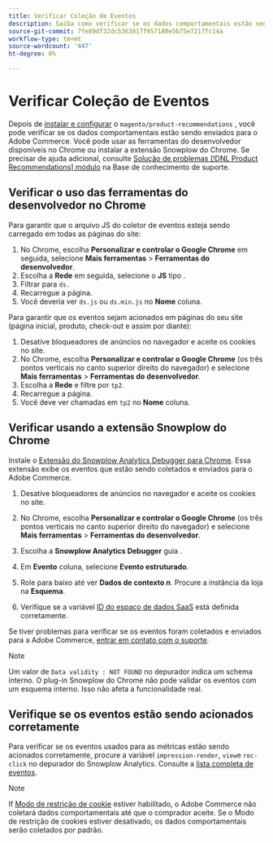 ```yaml
---
title: Verificar Coleção de Eventos
description: Saiba como verificar se os dados comportamentais estão sendo enviados para o Adobe Commerce.
source-git-commit: 7fe89df32dc5363817f957180e5b75e7217fc14a
workflow-type: tm+mt
source-wordcount: '447'
ht-degree: 0%

---
```


# Verificar Coleção de Eventos

Depois de [instalar e configurar](install-configure.md) o `magento/product-recommendations` , você pode verificar se os dados comportamentais estão sendo enviados para o Adobe Commerce. Você pode usar as ferramentas do desenvolvedor disponíveis no Chrome ou instalar a extensão Snowplow do Chrome. Se precisar de ajuda adicional, consulte [Solução de problemas [!DNL Product Recommendations] módulo](https://support.magento.com/hc/en-us/articles/360042224851) na Base de conhecimento de suporte.

## Verificar o uso das ferramentas do desenvolvedor no Chrome

Para garantir que o arquivo JS do coletor de eventos esteja sendo carregado em todas as páginas do site:

1. No Chrome, escolha **Personalizar e controlar o Google Chrome** em seguida, selecione **Mais ferramentas** > **Ferramentas do desenvolvedor**.
1. Escolha a **Rede** em seguida, selecione o **JS** tipo .
1. Filtrar para `ds.`
1. Recarregue a página.
1. Você deveria ver `ds.js` ou `ds.min.js` no **Nome** coluna.

Para garantir que os eventos sejam acionados em páginas do seu site (página inicial, produto, check-out e assim por diante):

1. Desative bloqueadores de anúncios no navegador e aceite os cookies no site.
1. No Chrome, escolha **Personalizar e controlar o Google Chrome** (os três pontos verticais no canto superior direito do navegador) e selecione **Mais ferramentas** > **Ferramentas do desenvolvedor**.
1. Escolha a **Rede** e filtre por `tp2`.
1. Recarregue a página.
1. Você deve ver chamadas em `tp2` no **Nome** coluna.

## Verificar usando a extensão Snowplow do Chrome

Instale o [Extensão do Snowplow Analytics Debugger para Chrome](https://chrome.google.com/webstore/detail/snowplow-analytics-debugg/jbnlcgeengmijcghameodeaenefieedm). Essa extensão exibe os eventos que estão sendo coletados e enviados para o Adobe Commerce.

1. Desative bloqueadores de anúncios no navegador e aceite os cookies no site.

1. No Chrome, escolha **Personalizar e controlar o Google Chrome** (os três pontos verticais no canto superior direito do navegador) e selecione **Mais ferramentas** > **Ferramentas do desenvolvedor**.

1. Escolha a **Snowplow Analytics Debugger** guia .

1. Em **Evento** coluna, selecione **Evento estruturado**.

1. Role para baixo até ver **Dados de contexto _n_**. Procure a instância da loja na **Esquema**.

1. Verifique se a variável [ID do espaço de dados SaaS](https://docs.magento.com/user-guide/configuration/services/saas.html) está definida corretamente.

Se tiver problemas para verificar se os eventos foram coletados e enviados para a Adobe Commerce, [entrar em contato com o suporte](https://support.magento.com/hc/en-us).

>[!NOTE]
>
> Um valor de `Data validity : NOT FOUND` no depurador indica um schema interno. O plug-in Snowplow do Chrome não pode validar os eventos com um esquema interno. Isso não afeta a funcionalidade real.

## Verifique se os eventos estão sendo acionados corretamente

Para verificar se os eventos usados para as métricas estão sendo acionados corretamente, procure a variável `impression-render`, `view`e `rec-click` no depurador do Snowplow Analytics. Consulte a [lista completa de eventos](https://devdocs.magento.com/recommendations/events.html).

>[!NOTE]
>
> If [Modo de restrição de cookie](https://docs.magento.com/user-guide/stores/compliance-cookie-restriction-mode.html) estiver habilitado, o Adobe Commerce não coletará dados comportamentais até que o comprador aceite. Se o Modo de restrição de cookies estiver desativado, os dados comportamentais serão coletados por padrão.
